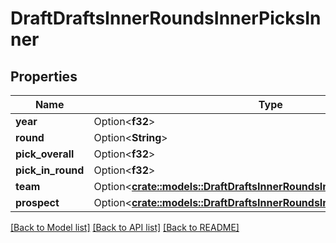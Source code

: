# DraftDraftsInnerRoundsInnerPicksInner

## Properties

Name | Type | Description | Notes
------------ | ------------- | ------------- | -------------
**year** | Option<**f32**> |  | [optional]
**round** | Option<**String**> |  | [optional]
**pick_overall** | Option<**f32**> |  | [optional]
**pick_in_round** | Option<**f32**> |  | [optional]
**team** | Option<[**crate::models::DraftDraftsInnerRoundsInnerPicksInnerTeam**](Draft_drafts_inner_rounds_inner_picks_inner_team.md)> |  | [optional]
**prospect** | Option<[**crate::models::DraftDraftsInnerRoundsInnerPicksInnerProspect**](Draft_drafts_inner_rounds_inner_picks_inner_prospect.md)> |  | [optional]

[[Back to Model list]](../README.md#documentation-for-models) [[Back to API list]](../README.md#documentation-for-api-endpoints) [[Back to README]](../README.md)


